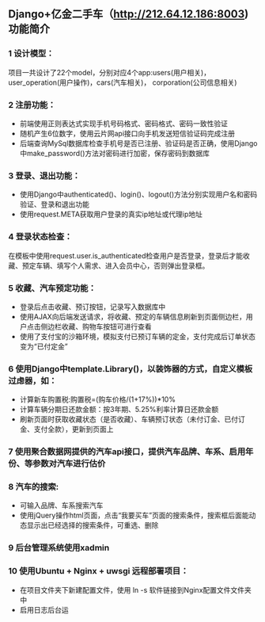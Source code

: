 ## Django+亿金二手车（http://212.64.12.186:8003)功能简介
### 1 设计模型：
项目一共设计了22个model，分别对应4个app:users(用户相关)，user_operation(用户操作)，cars(汽车相关)， corporation(公司信息相关)
### 2 注册功能：
* 前端使用正则表达式实现手机号码格式、密码格式、密码一致性验证
* 随机产生6位数字，使用云片网api接口向手机发送短信验证码完成注册
* 后端查询MySql数据库检查手机号是否已注册、验证码是否正确，使用Django 中make_password()方法对密码进行加密，保存密码到数据库
### 3 登录、退出功能：
* 使用Django中authenticated()、login()、logout()方法分别实现用户名和密码验证、登录和退出功能
* 使用request.META获取用户登录的真实ip地址或代理ip地址
### 4 登录状态检查：
在模板中使用request.user.is_authenticated检查用户是否登录，登录后才能收藏、预定车辆、填写个人需求、进入会员中心，否则弹出登录框。
### 5 收藏、汽车预定功能：
* 登录后点击收藏、预订按钮，记录写入数据库中
* 使用AJAX向后端发送请求，将收藏、预定的车辆信息刷新到页面侧边栏，用户点击侧边栏收藏、购物车按钮可进行查看
* 使用了支付宝的沙箱环境，模拟支付已预订车辆的定金，支付完成后订单状态变为“已付定金”
### 6 使用Django中template.Library()，以装饰器的方式，自定义模板过虑器，如：
* 计算新车购置税:购置税=(购车价格/(1+17%))*10%
* 计算车辆分期日还款金额：按3年期、5.25%利率计算日还款金额
* 刷新页面时获取收藏状态（是否收藏）、车辆预订状态（未付订金、已付订金、支付全款），更新到页面上
### 7 使用聚合数据网提供的汽车api接口，提供汽车品牌、车系、启用年份、等参数对汽车进行估价
### 8 汽车的搜索:
* 可输入品牌、车系搜索汽车
* 使用jQuery操作html页面，点击“我要买车”页面的搜索条件，搜索框后面能动态显示出已经选择的搜索条件，可重选、删除
### 9 后台管理系统使用xadmin
### 10 使用Ubuntu + Nginx + uwsgi 远程部署项目：
* 在项目文件夹下新建配置文件，使用 ln -s 软件链接到Nginx配置文件文件夹中
* 启用日志后台运
